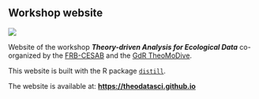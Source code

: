 ## Workshop website

![](https://raw.githubusercontent.com/theodatasci/theodatasci.github.io/main/img/banner-theodatasci_150dpi.png)

Website of the workshop **_Theory-driven Analysis for Ecological Data_**
co-organized by the 
[FRB-CESAB](https://www.fondationbiodiversite.fr/en/about-the-foundation/le-cesab/) 
and the 
[GdR TheoMoDive](https://sete-moulis-cnrs.fr/en/research/centre-for-biodiversity-theory-and-modelling/theomodive).

This website is built with the R package [`distill`](https://rstudio.github.io/distill/).

The website is available at: **https://theodatasci.github.io**
